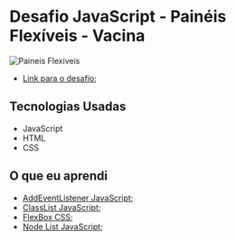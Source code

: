 # Desafio JavaScript - Painéis Flexíveis - Vacina

![Paineis Flexiveis](./captured.gif?raw=true "Paineis Flexiveis")

* [Link para o desafio](https://lizvidotti91.github.io/desafio-30-dias-js/Dia%205/index.html); 

## Tecnologias Usadas

*   JavaScript
*   HTML
*   CSS

## O que eu aprendi

* [AddEventListener JavaScript](https://developer.mozilla.org/pt-BR/docs/Web/API/Element/addEventListener); 
* [ClassList JavaScript](https://www.w3schools.com/jsref/prop_element_classlist.asp); 
* [FlexBox CSS](https://www.w3schools.com/css/css3_flexbox.asp); 
* [Node List JavaScript](https://developer.mozilla.org/pt-BR/docs/Web/API/NodeList); 
